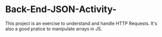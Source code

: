 # Back-End-JSON-Activity-
This project is an exercise to understand and handle HTTP Requests. It's also a good pratice to manipulate arrays in JS.
